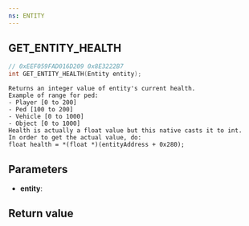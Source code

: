 ```yaml
---
ns: ENTITY
---
```

## GET_ENTITY_HEALTH

```c
// 0xEEF059FAD016D209 0x8E3222B7
int GET_ENTITY_HEALTH(Entity entity);
```

```
Returns an integer value of entity's current health.  
Example of range for ped:  
- Player [0 to 200]  
- Ped [100 to 200]  
- Vehicle [0 to 1000]  
- Object [0 to 1000]  
Health is actually a float value but this native casts it to int.  
In order to get the actual value, do:  
float health = *(float *)(entityAddress + 0x280);  
```

## Parameters
* **entity**: 

## Return value
